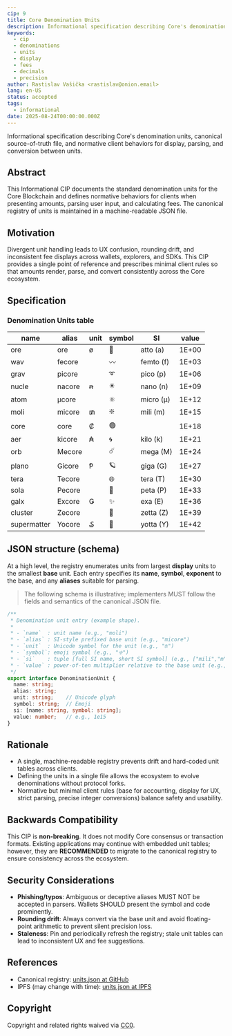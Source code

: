 ```yaml
---
cip: 9
title: Core Denomination Units
description: Informational specification describing Core's denomination units
keywords:
  - cip
  - denominations
  - units
  - display
  - fees
  - decimals
  - precision
author: Rastislav Vašička <rastislav@onion.email>
lang: en-US
status: accepted
tags:
  - informational
date: 2025-08-24T00:00:00.000Z
---
```


Informational specification describing Core's denomination units, canonical source-of-truth file, and normative client behaviors for display, parsing, and conversion between units.

<!--truncate-->

## Abstract

This Informational CIP documents the standard denomination units for the Core Blockchain and defines normative behaviors for clients when presenting amounts, parsing user input, and calculating fees. The canonical registry of units is maintained in a machine-readable JSON file.

## Motivation

Divergent unit handling leads to UX confusion, rounding drift, and inconsistent fee displays across wallets, explorers, and SDKs. This CIP provides a single point of reference and prescribes minimal client rules so that amounts render, parse, and convert consistently across the Core ecosystem.

## Specification

### Denomination Units table

| name        | alias  | unit | symbol | SI        | value |
| ----------- | ------ | ---- | ------ | --------- | ----- |
| ore         | ore    | ø    | 🔷     | atto (a)  | 1E+00 |
| wav         | fecore |      | 〰️     | femto (f) | 1E+03 |
| grav        | picore |      | ➰     | pico (p)  | 1E+06 |
| nucle       | nacore | ꞥ    | ✴️     | nano (n)  | 1E+09 |
| atom        | μcore  |      | ⚛️     | micro (μ) | 1E+12 |
| moli        | micore | ₥    | ❇️     | mili (m)  | 1E+15 |
| core        | core   | ₡    | 🟢️️     |           | 1E+18 |
| aer         | kicore | ₳    | 🌀️     | kilo (k)  | 1E+21 |
| orb         | Mecore |      | ☄️     | mega (M)  | 1E+24 |
| plano       | Gicore | Ᵽ    | 🪐️     | giga (G)  | 1E+27 |
| tera        | Tecore |      | 🌐️     | tera (T)  | 1E+30 |
| sola        | Pecore |      | 💫️     | peta (P)  | 1E+33 |
| galx        | Excore | Ǥ    | ✨️     | exa (E)   | 1E+36 |
| cluster     | Zecore |      | 💠️     | zetta (Z) | 1E+39 |
| supermatter | Yocore | ₷    | 🔱     | yotta (Y) | 1E+42 |

## JSON structure (schema)

At a high level, the registry enumerates units from largest **display** units to the smallest **base** unit. Each entry specifies its **name**, **symbol**, **exponent** to the base, and any **aliases** suitable for parsing.

> The following schema is illustrative; implementers MUST follow the fields and
> semantics of the canonical JSON file.

```typescript
/**
 * Denomination unit entry (example shape).
 *
 * - `name`  : unit name (e.g., "moli")
 * - `alias` : SI-style prefixed base unit (e.g., "micore")
 * - `unit`  : Unicode symbol for the unit (e.g., "₥")
 * - `symbol`: emoji symbol (e.g., "❇️")
 * - `si`    : tuple [full SI name, short SI symbol] (e.g., ["mili","m"])
 * - `value` : power-of-ten multiplier relative to the base unit (e.g., 1e15)
 */
export interface DenominationUnit {
  name: string;
  alias: string;
  unit: string;    // Unicode glyph
  symbol: string;  // Emoji
  si: [name: string, symbol: string];
  value: number;   // e.g., 1e15
}
```

## Rationale

* A single, machine-readable registry prevents drift and hard-coded unit tables across clients.
* Defining the units in a single file allows the ecosystem to evolve denominations without protocol forks.
* Normative but minimal client rules (base for accounting, display for UX, strict parsing, precise integer conversions) balance safety and usability.

## Backwards Compatibility

This CIP is **non-breaking**. It does not modify Core consensus or transaction formats. Existing applications may continue with embedded unit tables; however, they are **RECOMMENDED** to migrate to the canonical registry to ensure consistency across the ecosystem.

## Security Considerations

* **Phishing/typos**: Ambiguous or deceptive aliases MUST NOT be accepted in parsers. Wallets SHOULD present the symbol and code prominently.
* **Rounding drift**: Always convert via the base unit and avoid floating-point arithmetic to prevent silent precision loss.
* **Staleness**: Pin and periodically refresh the registry; stale unit tables can lead to inconsistent UX and fee suggestions.

## References

* Canonical registry: [units.json at GitHub](https://github.com/core-coin/core-denomination/blob/master/units.json)
* IPFS (may change with time): [units.json at IPFS](ipfs://bafkreif7bznw6b3wpx6a4ut32okhhupqnrsjrbw6nyr2fjn5a2chtux7hm)

## Copyright

Copyright and related rights waived via [CC0](https://creativecommons.org/publicdomain/zero/1.0/).
